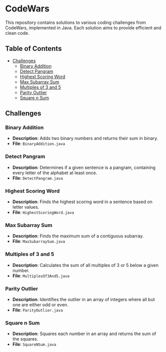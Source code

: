 # CodeWars

This repository contains solutions to various coding challenges from CodeWars, implemented in Java. Each solution aims to provide efficient and clean code.

## Table of Contents

- [Challenges](#challenges)
  - [Binary Addition](#binary-addition)
  - [Detect Pangram](#detect-pangram)
  - [Highest Scoring Word](#highest-scoring-word)
  - [Max Subarray Sum](#max-subarray-sum)
  - [Multiples of 3 and 5](#multiples-of-3-and-5)
  - [Parity Outlier](#parity-outlier)
  - [Square n Sum](#square-n-sum)

## Challenges

### Binary Addition
- **Description**: Adds two binary numbers and returns their sum in binary.
- **File**: `BinaryAddition.java`

### Detect Pangram
- **Description**: Determines if a given sentence is a pangram, containing every letter of the alphabet at least once.
- **File**: `DetectPangram.java`

### Highest Scoring Word
- **Description**: Finds the highest scoring word in a sentence based on letter values.
- **File**: `HighestScoringWord.java`

### Max Subarray Sum
- **Description**: Finds the maximum sum of a contiguous subarray.
- **File**: `MaxSubarraySum.java`

### Multiples of 3 and 5
- **Description**: Calculates the sum of all multiples of 3 or 5 below a given number.
- **File**: `MultiplesOf3And5.java`

### Parity Outlier
- **Description**: Identifies the outlier in an array of integers where all but one are either odd or even.
- **File**: `ParityOutlier.java`

### Square n Sum
- **Description**: Squares each number in an array and returns the sum of the squares.
- **File**: `SquareNSum.java`
